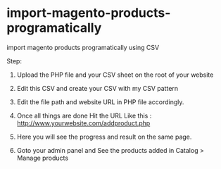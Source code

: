# import-magento-products-programatically
import magento products programatically using CSV

Step:

1. Upload the PHP file and your CSV sheet on the root of your website 

2. Edit this CSV and create your CSV with my CSV pattern

3. Edit the file path and website URL in PHP file accordingly.

4. Once all things are done Hit the URL Like this : http://www.yourwebsite.com/addproduct.php

5. Here you will see the progress and result on the same page.

6. Goto your admin panel and See the products added in Catalog > Manage products

